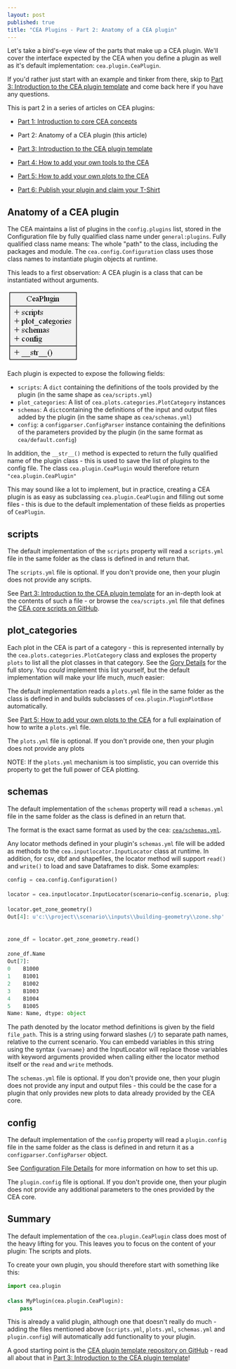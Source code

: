 ```yaml
---
layout: post
published: true
title: "CEA Plugins - Part 2: Anatomy of a CEA plugin"
---
```


Let's take a bird's-eye view of the parts that make up a CEA plugin. We'll cover the interface expected by the CEA when you define a plugin as well as it's default implementation: `cea.plugin.CeaPlugin`.

If you'd rather just start with an example and tinker from there, skip to [Part 3: Introduction to the CEA plugin template](/cea-plugins-part-3) and come back here if you have any questions.

<!--more-->

This is part 2 in a series of articles on CEA plugins:

- [Part 1: Introduction to core CEA concepts](/cea-plugins-part-1)

- Part 2: Anatomy of a CEA plugin (this article)

- [Part 3: Introduction to the CEA plugin template](/cea-plugins-part-3)

- [Part 4: How to add your own tools to the CEA](/cea-plugins-part-4)

- [Part 5: How to add your own plots to the CEA](/cea-plugins-part-5)

- [Part 6: Publish your plugin and claim your T-Shirt](/cea-plugins-part-6)

## Anatomy of a CEA plugin

The CEA maintains a list of plugins in the `config.plugins` list, stored in the Configuration file by fully qualified class name under `general:plugins`. Fully qualified class name means: The whole "path" to the class, including the packages and module. The `cea.config.Configuration` class uses those class names to instantiate plugin objects at runtime.

This leads to a first observation: A CEA plugin is a class that can be instantiated without arguments.

![CeaPlugin class diagram](../images/2020-05-25-cea-plugins/ceaplugin.png)

Each plugin is expected to expose the following fields:

- `scripts`: A `dict` containing the definitions of the tools provided by the plugin (in the same shape as `cea/scripts.yml`)
- `plot_categories`: A list of `cea.plots.categories.PlotCategory` instances
- `schemas`: A `dict`containing the definitions of the input and output files added by the plugin (in the same shape as `cea/schemas.yml`)
- `config`: a `configparser.ConfigParser` instance containing the definitions of the parameters provided by the plugin (in the same format as `cea/default.config`)

In addition, the `__str__()` method is expected to return the fully qualified name of the plugin class - this is used to save the list of plugins to the config file. The class `cea.plugin.CeaPlugin` would therefore return `"cea.plugin.CeaPlugin"`

This may sound like a lot to implement, but in practice, creating a CEA plugin is as easy as subclassing `cea.plugin.CeaPlugin` and filling out some files - this is due to the default implementation of these fields as properties of `CeaPlugin`.

## scripts

The default implementation of the `scripts` property will read a `scripts.yml` file in the same folder as the class is defined in and return that.

The `scripts.yml` file is optional. If you don't provide one, then your plugin does not provide any scripts.

See [Part 3: Introduction to the CEA plugin template](/cea-plugins-part-3) for an in-depth look at the contents of such a file - or browse the `cea/scripts.yml` file that defines the [CEA core scripts on GitHub](https://github.com/architecture-building-systems/CityEnergyAnalyst/blob/master/cea/scripts.yml).

## plot_categories

Each plot in the CEA is part of a category - this is represented internally by the `cea.plots.categories.PlotCategory` class and exploses the property `plots` to list all the plot classes in that category. See the [Gory Details](https://daren-thomas.github.io/cea-plots-the-gory-details/) for the full story. You _could_ implement this list yourself, but the default implementation will make your life much, _much_ easier:

The default implementation reads a `plots.yml` file in the same folder as the class is defined in and builds subclasses of `cea.plugin.PluginPlotBase` automatically.

See [Part 5: How to add your own plots to the CEA](/cea-plugins-part-5) for a full explaination of how to write a `plots.yml` file.

The `plots.yml` file is optional. If you don't provide one, then your plugin does not provide any plots

NOTE: If the `plots.yml` mechanism is too simplistic, you can override this property to get the full power of CEA plotting.

## schemas

The default implementation of the `schemas` property will read a `schemas.yml` file in the same folder as the class is defined in an return that.

The format is the exact same format as used by the cea: [`cea/schemas.yml`](https://github.com/architecture-building-systems/CityEnergyAnalyst/blob/master/cea/schemas.yml).

Any locator methods defined in your plugin's `schemas.yml` file will be added as methods to the `cea.inputlocator.InputLocator` class at runtime. In addition, for csv, dbf and shapefiles, the locator method will support `read()` and `write()` to load and save Dataframes to disk. Some examples:

```python
config = cea.config.Configuration()

locator = cea.inputlocator.InputLocator(scenario=config.scenario, plugins=config.plugins)

locator.get_zone_geometry()
Out[4]: u'c:\\project\\scenario\\inputs\\building-geometry\\zone.shp'


zone_df = locator.get_zone_geometry.read()

zone_df.Name
Out[7]: 
0    B1000
1    B1001
2    B1002
3    B1003
4    B1004
5    B1005
Name: Name, dtype: object
```

The path denoted by the locator method definitions is given by the field `file_path`. This is a string using forward slashes (`/`) to separate path names, relative to the current scenario. You can embedd variables in this string using the syntax `{varname}` and the InputLocator will replace those variables with keyword arguments provided when calling either the locator method itself or the `read` and `write` methods.

The `schemas.yml` file is optional. If you don't provide one, then your plugin does not provide any input and output files - this could be the case for a plugin that only provides new plots to data already provided by the CEA core.

## config

The default implementation of the `config` property will read a `plugin.config` file in the same folder as the class is defined in and return it as a `configparser.ConfigParser` object.

See [Configuration File Details](https://city-energy-analyst.readthedocs.io/en/latest/configuration-file-details.html) for more information on how to set this up.

The `plugin.config` file is optional. If you don't provide one, then your plugin does not provide any additional parameters to the ones provided by the CEA core.

## Summary

The default implementation of the `cea.plugin.CeaPlugin` class does most of the heavy lifting for you. This leaves you to focus on the content of your plugin: The scripts and plots.

To create your own plugin, you should therefore start with something like this:

```python
import cea.plugin

class MyPlugin(cea.plugin.CeaPlugin):
    pass
```

This is already a valid plugin, although one that doesn't really do much - adding the files mentioned above (`scripts.yml`, `plots.yml`, `schemas.yml` and `plugin.config`) will automatically add functionality to your plugin.

A good starting point is the [CEA plugin template repository on GitHub](https://github.com/architecture-building-systems/cea-plugin-template) - read all about that in [Part 3: Introduction to the CEA plugin template](/cea-plugins-part-3)!
